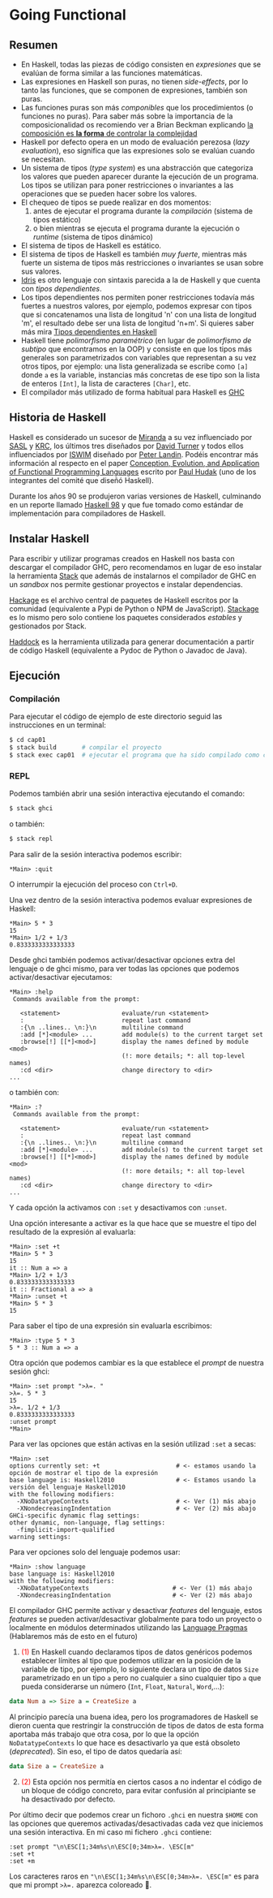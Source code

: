 # Going Functional

## Resumen ##

* En Haskell, todas las piezas de código consisten en *expresiones* que se evalúan de forma similar a las funciones matemáticas.
* Las expresiones en Haskell son puras, no tienen *side-effects*, por lo tanto las funciones, que se componen de expresiones, también son puras.
* Las funciones puras son más *componibles* que los procedimientos (o funciones no puras). Para saber más sobre la importancia de la composicionalidad os recomiendo ver a Brian Beckman explicando [la composición es **la forma** de controlar la complejidad](https://youtu.be/ZhuHCtR3xq8?t=16m46s)
* Haskell por defecto opera en un modo de evaluación perezosa (*lazy evaluation*), eso significa que las expresiones solo se evalúan cuando se necesitan.
* Un sistema de tipos (*type system*) es una abstracción que categoriza los valores que pueden aparecer durante la ejecución de un programa. Los tipos se utilizan para poner restricciones o invariantes a las operaciones que se pueden hacer sobre los valores.
* El chequeo de tipos se puede realizar en dos momentos:
  1. antes de ejecutar el programa durante la *compilación* (sistema de tipos estático) 
  2. o bien mientras se ejecuta el programa durante la ejecución o *runtime* (sistema de tipos dinámico)
* El sistema de tipos de Haskell es estático.
* El sistema de tipos de Haskell es también *muy fuerte*, mientras más fuerte un sistema de tipos más restricciones o invariantes se usan sobre sus valores.
* [Idris](https://www.idris-lang.org/) es otro lenguaje con sintaxis parecida a la de Haskell y que cuenta con *tipos dependientes*.
* Los tipos dependientes nos permiten poner restricciones todavía más fuertes a nuestros valores, por ejemplo, podemos expresar con tipos que si concatenamos una lista de longitud 'n' con una lista de longitud 'm', el resultado debe ser una lista de longitud 'n+m'. Si quieres saber más mira [Tipos dependientes en Haskell](https://www.schoolofhaskell.com/user/konn/prove-your-haskell-for-great-safety/dependent-types-in-haskell)
* Haskell tiene _polimorfismo paramétrico_ (en lugar de _polimorfismo de subtipo_ que encontramos en la OOP) y consiste en que los tipos más generales son parametrizados con variables que representan a su vez otros tipos, por ejemplo: una lista generalizada se escribe como `[a]` donde `a` es la variable, instancias más concretas de ese tipo son la lista de enteros `[Int]`, la lista de caracteres `[Char]`, etc.
* El compilador más utilizado de forma habitual para Haskell es [GHC](https://www.haskell.org/ghc/)

## Historia de Haskell ##

Haskell es considerado un sucesor de [Miranda](https://en.wikipedia.org/wiki/Miranda_(programming_language)) a su vez influenciado por [SASL](https://en.wikipedia.org/wiki/SASL_programming_language) y [KRC](https://en.wikipedia.org/wiki/Kent_Recursive_Calculator), los últimos tres diseñados por [David Turner](https://en.wikipedia.org/wiki/David_Turner_(computer_scientist)) y todos ellos influenciados por [ISWIM](https://en.wikipedia.org/wiki/ISWIM) diseñado por [Peter Landin](https://en.wikipedia.org/wiki/Peter_Landin). Podéis encontrar más información al respecto en el paper [Conception, Evolution, and Application of Functional Programming Languages](http://www.dbnet.ece.ntua.gr/~adamo/languages/books/p359-hudak.pdf) escrito por [Paul Hudak](https://en.wikipedia.org/wiki/Paul_Hudak) (uno de los integrantes del comité que diseñó Haskell).

Durante los años 90 se produjeron varias versiones de Haskell, culminando en un reporte llamado [Haskell 98](https://www.haskell.org/onlinereport/) y que fue tomado como estándar de implementación para compiladores de Haskell.

## Instalar Haskell ##

Para escribir y utilizar programas creados en Haskell nos basta con descargar el compilador GHC, pero recomendamos en lugar de eso instalar la herramienta [Stack](https://docs.haskellstack.org/en/stable/README/) que además de instalarnos el compilador de GHC en un *sandbox* nos permite gestionar proyectos e instalar dependencias.

[Hackage](http://hackage.haskell.org/) es el archivo central de paquetes de Haskell escritos por la comunidad (equivalente a Pypi de Python o NPM de JavaScript). [Stackage](https://www.stackage.org/) es lo mismo pero solo contiene los paquetes considerados *estables* y gestionados por Stack.

[Haddock](https://www.haskell.org/haddock/) es la herramienta utilizada para generar documentación a partir de código Haskell (equivalente a Pydoc de Python o Javadoc de Java).

## Ejecución ##

### Compilación ###

Para ejecutar el código de ejemplo de este directorio seguid las instrucciones en un terminal:

```sh
$ cd cap01
$ stack build       # compilar el proyecto
$ stack exec cap01  # ejecutar el programa que ha sido compilado como cap01
```

### REPL ###

Podemos también abrir una sesión interactiva ejecutando el comando:

```sh
$ stack ghci
```

o también:

```sh
$ stack repl
```

Para salir de la sesión interactiva podemos escribir:

```ghci
*Main> :quit
```

O interrumpir la ejecución del proceso con `Ctrl+D`.

Una vez dentro de la sesión interactiva podemos evaluar expresiones de Haskell:

```ghci
*Main> 5 * 3
15
*Main> 1/2 + 1/3
0.8333333333333333
```

Desde ghci también podemos activar/desactivar opciones extra del lenguaje o de ghci mismo, para ver todas las opciones que podemos activar/desactivar ejecutamos:

```ghci
*Main> :help
 Commands available from the prompt:

   <statement>                 evaluate/run <statement>
   :                           repeat last command
   :{\n ..lines.. \n:}\n       multiline command
   :add [*]<module> ...        add module(s) to the current target set
   :browse[!] [[*]<mod>]       display the names defined by module <mod>
                               (!: more details; *: all top-level names)
   :cd <dir>                   change directory to <dir>
...
```

o también con:

```ghci
*Main> :?
 Commands available from the prompt:

   <statement>                 evaluate/run <statement>
   :                           repeat last command
   :{\n ..lines.. \n:}\n       multiline command
   :add [*]<module> ...        add module(s) to the current target set
   :browse[!] [[*]<mod>]       display the names defined by module <mod>
                               (!: more details; *: all top-level names)
   :cd <dir>                   change directory to <dir>
...
```

Y cada opción la activamos con `:set` y desactivamos con `:unset`.

Una opción interesante a activar es la que hace que se muestre el tipo del resultado de la expresión al evaluarla:

```ghci
*Main> :set +t
*Main> 5 * 3
15
it :: Num a => a
*Main> 1/2 + 1/3
0.8333333333333333
it :: Fractional a => a
*Main> :unset +t
*Main> 5 * 3
15
```

Para saber el tipo de una expresión sin evaluarla escribimos:

```ghci
*Main> :type 5 * 3
5 * 3 :: Num a => a
```

Otra opción que podemos cambiar es la que establece el _prompt_ de nuestra sesión ghci:

```ghci
*Main> :set prompt ">λ=. "
>λ=. 5 * 3
15
>λ=. 1/2 + 1/3
0.8333333333333333
:unset prompt
*Main> 
```

Para ver las opciones que están activas en la sesión utilizad `:set` a secas:

```ghci
*Main> :set
options currently set: +t                     # <- estamos usando la opción de mostrar el tipo de la expresión
base language is: Haskell2010                 # <- Estamos usando la versión del lenguaje Haskell2010
with the following modifiers:
  -XNoDatatypeContexts                        # <- Ver (1) más abajo
  -XNondecreasingIndentation                  # <- Ver (2) más abajo
GHCi-specific dynamic flag settings:
other dynamic, non-language, flag settings:
  -fimplicit-import-qualified
warning settings:
```

Para ver opciones solo del lenguaje podemos usar:

```ghci
*Main> :show language
base language is: Haskell2010
with the following modifiers:
  -XNoDatatypeContexts                       # <- Ver (1) más abajo
  -XNondecreasingIndentation                 # <- Ver (2) más abajo
 ```
 
El compilador GHC permite activar y desactivar *features* del lenguaje, estos *features* se pueden activar/desactivar globalmente para todo un proyecto o localmente en módulos determinados utilizando las [Language Pragmas](https://wiki.haskell.org/Language_Pragmas) (Hablaremos más de esto en el futuro)

1. <span style="color:red">(1)</span> En Haskell cuando declaramos tipos de datos genéricos podemos establecer límites al tipo que podemos utilizar en la posición de la variable de tipo, por ejemplo, lo siguiente declara un tipo de datos `Size` parametrizado en un tipo `a` pero no cualquier `a` sino cualquier tipo `a` que pueda considerarse un número (`Int`, `Float`, `Natural`, `Word`,...):

```haskell
data Num a => Size a = CreateSize a
```

Al principio parecía una buena idea, pero los programadores de Haskell se dieron cuenta que restringir la construcción de tipos de datos de esta forma aportaba más trabajo que otra cosa, por lo que la opción `NoDatatypeContexts` lo que hace es desactivarlo ya que está obsoleto (*deprecated*). Sin eso, el tipo de datos quedaría así:

```haskell
data Size a = CreateSize a
```

2. <span style="color:red">(2)</span> Esta opción nos permitía en ciertos casos a no indentar el código de un bloque de código concreto, para evitar confusión al principiante se ha desactivado por defecto.

Por último decir que podemos crear un fichoro `.ghci` en nuestra `$HOME` con las opciones que queremos activadas/desactivadas cada vez que iniciemos una sesión interactiva. En mi caso mi fichero `.ghci` contiene:

```ghci
:set prompt "\n\ESC[1;34m%s\n\ESC[0;34m>λ=. \ESC[m"
:set +t
:set +m
```

Los caracteres raros en `"\n\ESC[1;34m%s\n\ESC[0;34m>λ=. \ESC[m"` es para que mi prompt `>λ=.` aparezca coloreado 🙂.
